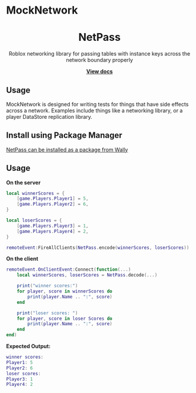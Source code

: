# MockNetwork
<div align="center">
	<h1>NetPass</h1>
	<p>Roblox networking library for passing tables with instance keys across the network boundary properly</p>
	<a href="https://revvy02.github.io/NetPass/"><strong>View docs</strong></a>
</div>
<!--moonwave-hide-before-this-line-->

## Usage
MockNetwork is designed for writing tests for things that have side effects across a network.
Examples include things like a networking library, or a player DataStore replication library.

## Install using Package Manager
[NetPass can be installed as a package from Wally](https://wally.run/package/revvy02/netpass)

## Usage
**On the server**
```lua
local winnerScores = {
    [game.Players.Player1] = 5,
    [game.Players.Player2] = 6,
}

local loserScores = {
    [game.Players.Player3] = 1,
    [game.Players.Player4] = 2,
}

remoteEvent:FireAllClients(NetPass.encode(winnerScores, loserScores))
```
**On the client**
```lua
remoteEvent.OnClientEvent:Connect(function(...)
    local winnerScores, loserScores = NetPass.decode(...)

    print("winner scores:")
    for player, score in winnerScores do
        print(player.Name .. ":", score)
    end

    print("loser scores: ")
    for player, score in loser Scores do
        print(player.Name .. ":", score)
    end
end)
```
**Expected Output:**
```lua
winner scores: 
Player1: 5
Player2: 6
loser scores:
Player3: 1
Player4: 2
```